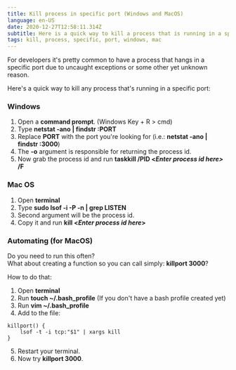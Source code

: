 ```yaml
---
title: Kill process in specific port (Windows and MacOS)
language: en-US
date: 2020-12-27T12:58:11.314Z
subtitle: Here is a quick way to kill a process that is running in a specific port.
tags: kill, process, specific, port, windows, mac
---
```

For developers it's pretty common to have a process that hangs in a specific port due to uncaught exceptions or some other yet unknown reason.

Here's a quick way to kill any process that's running in a specific port:

### Windows

1. Open a **command prompt**. (Windows Key + R > cmd)
2. Type **netstat -ano | findstr :PORT**
3. Replace **PORT** with the port you're looking for (i.e.: **netstat -ano | findstr :3000**)
4. The **\-o** argument is responsible for returning the process id.
5. Now grab the process id and run **taskkill /PID <*Enter process id here>* /F**

### Mac OS

1. Open **terminal**
2. Type **sudo lsof -i -P -n | grep LISTEN**
3. Second argument will be the process id.
4. Copy it and run **kill <*Enter process id here*>**

### Automating (for MacOS)

Do you need to run this often?\
What about creating a function so you can call simply: **killport 3000**?

How to do that:

1. Open **terminal**
2. Run **touch ~/.bash_profile** (If you don't have a bash profile created yet)
3. Run **vim ~/.bash_profile**
4. Add to the file:

```shell
killport() {
    lsof -t -i tcp:"$1" | xargs kill
}
```

5. Restart your terminal.
6. Now try **killport 3000**.